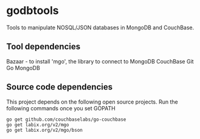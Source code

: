 godbtools
=========

Tools to manipulate NOSQL/JSON databases in MongoDB and CouchBase.

Tool dependencies
-----------------

  Bazaar - to install 'mgo', the library to connect to MongoDB
  CouchBase
  Git
  Go
  MongoDB

Source code dependencies
------------------------

  This project depends on the following open source projects.
  Run the following commands once you set GOPATH

    go get github.com/couchbaselabs/go-couchbase
    go get labix.org/v2/mgo
    go get labix.org/v2/mgo/bson

